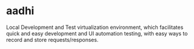 # aadhi
Local Development and Test virtualization environment, which facilitates quick and easy development and UI automation testing, with easy ways to record and store requests/responses.

